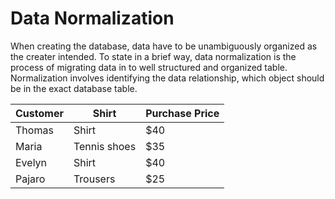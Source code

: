 # Data Normalization

When creating the database, data have to be unambiguously organized as the creater intended. To state in a brief way, data normalization is the process of migrating data in to well structured and organized table. Normalization involves identifying the data relationship, which object should be in the exact database table. 


| Customer | Shirt        | Purchase Price |
|----------|--------------|----------------|
| Thomas   | Shirt        | $40            |
| Maria    | Tennis shoes | $35            |
| Evelyn   | Shirt        | $40            |
| Pajaro   | Trousers     | $25            |
